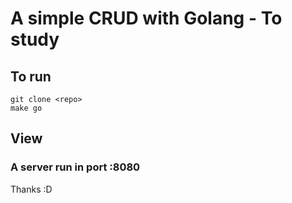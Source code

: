 # A simple CRUD with Golang - To study

## To run
```
git clone <repo>
make go
```
## View
### A server run in port :8080

Thanks :D
